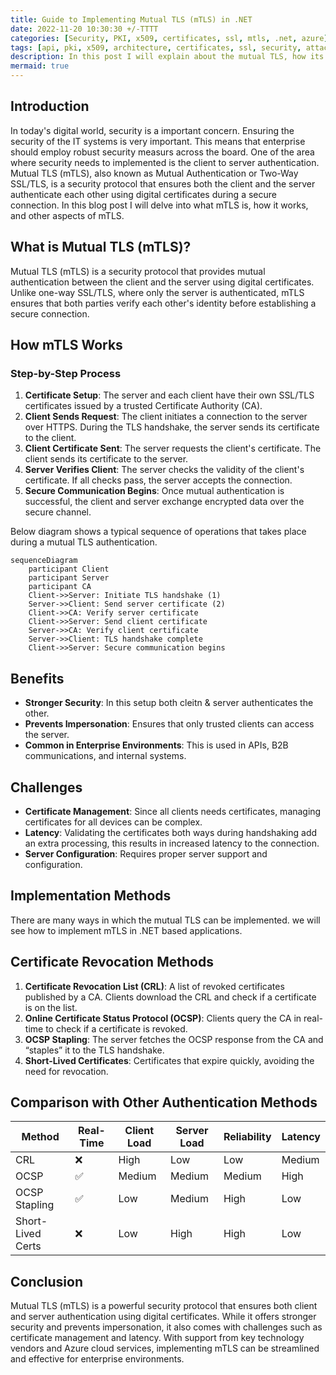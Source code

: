 ```yaml
---
title: Guide to Implementing Mutual TLS (mTLS) in .NET
date: 2022-11-20 10:30:30 +/-TTTT
categories: [Security, PKI, x509, certificates, ssl, mtls, .net, azure]
tags: [api, pki, x509, architecture, certificates, ssl, security, attack, encryption]     # TAG names should always be lowercase
description: In this post I will explain about the mutual TLS, how its works, benefots and chalenges.
mermaid: true
---
```


## Introduction

In today's digital world, security is a important concern. Ensuring the security of the IT systems is very important. This means that enterprise should employ robust security measurs across the board. One of the area where security needs to implemented is the client to server authentication. Mutual TLS (mTLS), also known as Mutual Authentication or Two-Way SSL/TLS, is a security protocol that ensures both the client and the server authenticate each other using digital certificates during a secure connection. In this blog post I will delve into what mTLS is, how it works, and other aspects of mTLS.

## What is Mutual TLS (mTLS)?

Mutual TLS (mTLS) is a security protocol that provides mutual authentication between the client and the server using digital certificates. Unlike one-way SSL/TLS, where only the server is authenticated, mTLS ensures that both parties verify each other's identity before establishing a secure connection.

## How mTLS Works

### Step-by-Step Process

1. **Certificate Setup**: The server and each client have their own SSL/TLS certificates issued by a trusted Certificate Authority (CA).
2. **Client Sends Request**: The client initiates a connection to the server over HTTPS. During the TLS handshake, the server sends its certificate to the client.
3. **Client Certificate Sent**: The server requests the client's certificate. The client sends its certificate to the server.
4. **Server Verifies Client**: The server checks the validity of the client's certificate. If all checks pass, the server accepts the connection.
5. **Secure Communication Begins**: Once mutual authentication is successful, the client and server exchange encrypted data over the secure channel.

Below diagram shows a typical sequence of operations that takes place during a mutual TLS authentication.

```mermaid
sequenceDiagram
    participant Client
    participant Server
    participant CA
    Client->>Server: Initiate TLS handshake (1)
    Server->>Client: Send server certificate (2)
    Client->>CA: Verify server certificate
    Client->>Server: Send client certificate
    Server->>CA: Verify client certificate
    Server->>Client: TLS handshake complete
    Client->>Server: Secure communication begins 
```

## Benefits

- **Stronger Security**: In this setup both cleitn & server authenticates the other.
- **Prevents Impersonation**: Ensures that only trusted clients can access the server.
- **Common in Enterprise Environments**: This is used in APIs, B2B communications, and internal systems.

## Challenges

- **Certificate Management**: Since all clients needs certificates, managing certificates for all devices can be complex.
- **Latency**: Validating the certificates both ways during handshaking add an extra processing, this results in increased latency to the connection.
- **Server Configuration**: Requires proper server support and configuration.

## Implementation Methods

There are many ways in which the mutual TLS can be implemented. we will see how to implement mTLS in .NET based applications.

## Certificate Revocation Methods

1. **Certificate Revocation List (CRL)**: A list of revoked certificates published by a CA. Clients download the CRL and check if a certificate is on the list.
2. **Online Certificate Status Protocol (OCSP)**: Clients query the CA in real-time to check if a certificate is revoked.
3. **OCSP Stapling**: The server fetches the OCSP response from the CA and “staples” it to the TLS handshake.
4. **Short-Lived Certificates**: Certificates that expire quickly, avoiding the need for revocation.

## Comparison with Other Authentication Methods

| Method           | Real-Time | Client Load | Server Load | Reliability | Latency |
|------------------|-----------|-------------|--------------|-------------|---------|
| CRL              | ❌        | High        | Low          | Low         | Medium  |
| OCSP             | ✅        | Medium      | Medium       | Medium      | High    |
| OCSP Stapling    | ✅        | Low         | Medium       | High        | Low     |
| Short-Lived Certs| ❌        | Low         | High         | High        | Low     |

## Conclusion

Mutual TLS (mTLS) is a powerful security protocol that ensures both client and server authentication using digital certificates. While it offers stronger security and prevents impersonation, it also comes with challenges such as certificate management and latency. With support from key technology vendors and Azure cloud services, implementing mTLS can be streamlined and effective for enterprise environments.